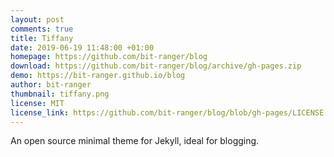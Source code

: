 ```yaml
---
layout: post
comments: true
title: Tiffany
date: 2019-06-19 11:48:00 +01:00
homepage: https://github.com/bit-ranger/blog
download: https://github.com/bit-ranger/blog/archive/gh-pages.zip
demo: https://bit-ranger.github.io/blog
author: bit-ranger
thumbnail: tiffany.png
license: MIT
license_link: https://github.com/bit-ranger/blog/blob/gh-pages/LICENSE
---
```


An open source minimal theme for Jekyll, ideal for blogging.
